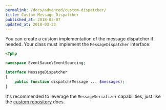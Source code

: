 ```yaml
---
permalink: /docs/advanced/custom-dispatcher/
title: Custom Message Dispatcher
published_at: 2018-03-07
updated_at: 2018-03-23
---
```


You can create a custom implementation of the message dispatcher if needed. Your
class must implement the `MessageDispatcher` interface:

```php
<?php

namespace EventSauce\EventSourcing;

interface MessageDispatcher
{
    public function dispatch(Message ... $messages);
}
```

It's recommended to leverage the `MessageSerializer` capabilities, just like
the [custom repository](/docs/advanced/custom-repository) does.
